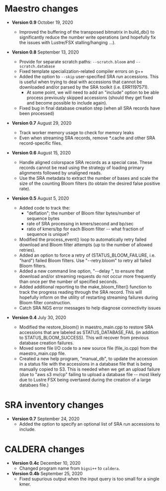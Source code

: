 # Maestro changes
- **Version 0.9** October 19, 2020
	- Improved the buffering of the transposed bitmatrix in build_db() to significantly reduce the number
	  write operations (and hopefully fix the issues with Lustre/FSX stalling/hanging ...).

- **Version 0.8** September 13, 2020
	- Provide for separate scratch paths: `--scratch.bloom` and `--scratch.database`
	- Fixed template specialization-related compiler errors on g++
	- Added the option to `--skip` user-specified SRA run accessions. This is useful when trying to
	  deal with accessions that cannot be downloaded and/or parsed by the SRA toolkit (i.e. ERR1197571).
	  	- At some point, we will need to add an "include" option to be able process previously skipped
		  accessions (should they get fixed and become possible to include again).
	- Fixed bug in final database creation step (when all SRA records have been processed)

- **Version 0.7** August 29, 2020
	- Track worker memory usage to check for memory leaks
	- Even when streaming SRA records, remove *.cache and other SRA record-specific files.

- **Version 0.6** August 15, 2020
	- Handle aligned colorspace SRA records as a special case. These records cannot be read using the
	strategy of loading primary alignments followed by unaligned reads.
	- Use the SRA metadata to extract the number of bases and scale the size of the counting Bloom
	filters (to obtain the desired false positive rate).

- **Version 0.5** August 5, 2020
	- Added code to track the:
		- "deflation"; the number of Bloom filter bytes/number of sequence bytes
		- rate of SRA processing in kmers/second and bp/sec
		- ratio of kmers/bp for each Bloom filter -- what fraction of sequence is unique?
	- Modified the process_event() loop to automatically retry failed download and Bloom filter attempts
	  (up to the number of allowed retries).
	- Added an option to force a retry of (STATUS_BLOOM_FAILURE, i.e. "hard") failed Bloom filters. 
	  Use "--retry.bloom" to retry all failed Bloom filters.
	- Added a new command line option, "--delay <number of seconds>", to ensure that download and/or streaming requests
	  do not occur more frequently than once per the number of specified seconds.
	- Added additional reporting to the make_bloom_filter() function to track the progress reading through the SRA
	  record. This will hopefully inform on the utility of restarting streaming failures during Bloom filter construction.
	- Catch SRA NGS error messages to help diagnose connectivity issues

- **Version 0.4** July 30, 2020
	- Modified the restore_bloom() in maestro_main.cpp to restore SRA accessions that are labeled
	  as STATUS_DATABASE_FAIL (in addition to STATUS_BLOOM_SUCCESS). This will recover from previous database creation failures.
	- Moved some file I/O code to a new source file (file_io.cpp) from the maestro_main.cpp file.
	- Created a new help program, "manual_db", to update the accession in a status file with the accessions
	  in a database file that is being manually copied to S3. This is needed when we get an upload failure
	  (due to "aws s3 mv/cp" failing to upload a database file -- most likely due to Lustre FSX being overtaxed
	  during the creation of a large databaes file.)

# SRA inventory changes
- **Version 0.7** September 24, 2020
	- Added the option to specify an optional list of SRA run accessions to include.

# CALDERA changes
- **Version 0.4c** December 10, 2020
	- Changed program name from `bigsi++` to `caldera`.
- **Version 0.4b** September 25, 2020
	- Fixed supurious output when the input query is too small for a single kmer.
